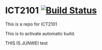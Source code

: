# ICT2101 [![Build Status](https://travis-ci.org/ernestboey/ICT2101.svg?branch=master)](https://travis-ci.org/ernestboey/ICT2101)
This is a repo for ICT2101

This is to activate automatic build.

THIS IS JUNWEI
test
